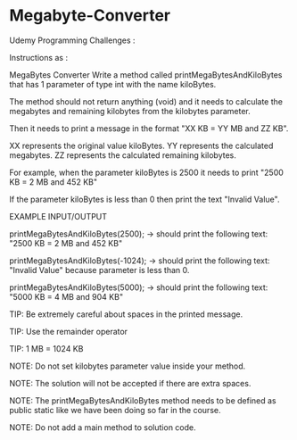 # Megabyte-Converter

Udemy Programming Challenges : 

Instructions as : 

MegaBytes Converter
Write a method called printMegaBytesAndKiloBytes that has 1 parameter of type int with the name kiloBytes.

The method should not return anything (void) and it needs to calculate the megabytes and remaining kilobytes from the kilobytes parameter.

Then it needs to print a message in the format "XX KB = YY MB and ZZ KB".

XX represents the original value kiloBytes.
YY represents the calculated megabytes.
ZZ represents the calculated remaining kilobytes.

For example, when the parameter kiloBytes is 2500 it needs to print "2500 KB = 2 MB and 452 KB"

If the parameter kiloBytes is less than 0 then print the text "Invalid Value".

EXAMPLE INPUT/OUTPUT

printMegaBytesAndKiloBytes(2500); → should print the following text: "2500 KB = 2 MB and 452 KB"

printMegaBytesAndKiloBytes(-1024); → should print the following text: "Invalid Value" because parameter is less than 0.

printMegaBytesAndKiloBytes(5000); → should print the following text: "5000 KB = 4 MB and 904 KB"



TIP: Be extremely careful about spaces in the printed message. 

TIP: Use the remainder operator

TIP: 1 MB = 1024 KB

NOTE: Do not set kilobytes parameter value inside your method. 

NOTE: The solution will not be accepted if there are extra spaces.

NOTE: The printMegaBytesAndKiloBytes method  needs to be defined as public static ​like we have been doing so far in the course.

NOTE: Do not add a  main method to solution code.
